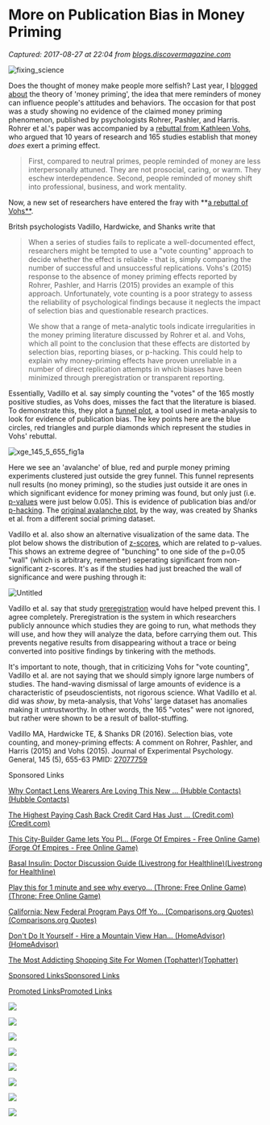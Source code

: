 # More on Publication Bias in Money Priming

_Captured: 2017-08-27 at 22:04 from [blogs.discovermagazine.com](http://blogs.discovermagazine.com/neuroskeptic/2016/04/23/publication-bias-in-money-priming/#.WaMlclybGaN)_

![fixing_science](http://blogs.discovermagazine.com/neuroskeptic/files/2015/03/fixing_science.png)

Does the thought of money make people more selfish? Last year, I [blogged about](http://blogs.discovermagazine.com/neuroskeptic/2015/07/23/social-priming-money-for-nothing/#.VxtD10dJmUk) the theory of 'money priming', the idea that mere reminders of money can influence people's attitudes and behaviors. The occasion for that post was a study showing no evidence of the claimed money priming phenomenon, published by psychologists Rohrer, Pashler, and Harris. Rohrer et al.'s paper was accompanied by a [rebuttal from Kathleen Vohs](http://psycnet.apa.org/?&fa=main.doiLanding&doi=10.1037/xge0000091), who argued that 10 years of research and 165 studies establish that money _does_ exert a priming effect.

> First, compared to neutral primes, people reminded of money are less interpersonally attuned. They are not prosocial, caring, or warm. They eschew interdependence. Second, people reminded of money shift into professional, business, and work mentality.

Now, a new set of researchers have entered the fray with **[a rebuttal of Vohs**](http://www.ncbi.nlm.nih.gov/pubmed/27077759).

Britsh psychologists Vadillo, Hardwicke, and Shanks write that

> When a series of studies fails to replicate a well-documented effect, researchers might be tempted to use a "vote counting" approach to decide whether the effect is reliable - that is, simply comparing the number of successful and unsuccessful replications. Vohs's (2015) response to the absence of money priming effects reported by Rohrer, Pashler, and Harris (2015) provides an example of this approach. Unfortunately, vote counting is a poor strategy to assess the reliability of psychological findings because it neglects the impact of selection bias and questionable research practices.
> 
> We show that a range of meta-analytic tools indicate irregularities in the money priming literature discussed by Rohrer et al. and Vohs, which all point to the conclusion that these effects are distorted by selection bias, reporting biases, or p-hacking. This could help to explain why money-priming effects have proven unreliable in a number of direct replication attempts in which biases have been minimized through preregistration or transparent reporting.

Essentially, Vadillo et al. say simply counting the "votes" of the 165 mostly positive studies, as Vohs does, misses the fact that the literature is biased. To demonstrate this, they plot a [funnel plot](https://en.wikipedia.org/wiki/Funnel_plot), a tool used in meta-analysis to look for evidence of publication bias. The key points here are the blue circles, red triangles and purple diamonds which represent the studies in Vohs' rebuttal.

![xge_145_5_655_fig1a](http://blogs.discovermagazine.com/neuroskeptic/files/2016/04/xge_145_5_655_fig1a.jpg)

Here we see an 'avalanche' of blue, red and purple money priming experiments clustered just outside the grey funnel. This funnel represents null results (no money priming), so the studies just outside it are ones in which significant evidence for money priming was found, but only just (i.e. [p-values](https://en.wikipedia.org/wiki/P-value) were just below 0.05). This is evidence of publication bias and/or [p-hacking](http://blogs.discovermagazine.com/neuroskeptic/2015/05/18/p-hacking-a-talk-and-further-thoughts/#.VxtggkdJmUk). The [original avalanche plot](http://blogs.discovermagazine.com/neuroskeptic/2015/11/10/reproducibility-crisis-the-plot-thickens/#.VxtH0kdJmUk), by the way, was created by Shanks et al. from a different social priming dataset.

Vadillo et al. also show an alternative visualization of the same data. The plot below shows the distribution of [z-scores](https://en.wikipedia.org/wiki/Standard_score), which are related to p-values. This shows an extreme degree of "bunching" to one side of the p=0.05 "wall" (which is arbitrary, remember) seperating significant from non-significant z-scores. It's as if the studies had just breached the wall of significance and were pushing through it:

![Untitled](http://blogs.discovermagazine.com/neuroskeptic/files/2016/04/Untitled-1.png)

Vadillo et al. say that study [preregistration](http://blogs.discovermagazine.com/neuroskeptic/2012/04/14/fixing-science-systems-and-politics/#.VxthukdJmUk) would have helped prevent this. I agree completely. Preregistration is the system in which researchers publicly announce which studies they are going to run, what methods they will use, and how they will analyze the data, before carrying them out. This prevents negative results from disappearing without a trace or being converted into positive findings by tinkering with the methods.

It's important to note, though, that in criticizing Vohs for "vote counting", Vadillo et al. are not saying that we should simply ignore large numbers of studies. The hand-waving dismissal of large amounts of evidence is a characteristic of pseudoscientists, not rigorous science. What Vadillo et al. did was _show_, by meta-analysis, that Vohs' large dataset has anomalies making it untrustworthy. In other words, the 165 "votes" were not ignored, but rather were shown to be a result of ballot-stuffing.

Vadillo MA, Hardwicke TE, & Shanks DR (2016). Selection bias, vote counting, and money-priming effects: A comment on Rohrer, Pashler, and Harris (2015) and Vohs (2015). Journal of Experimental Psychology. General, 145 (5), 655-63 PMID: [27077759](http://www.ncbi.nlm.nih.gov/pubmed/27077759)

Sponsored Links

[Why Contact Lens Wearers Are Loving This New … (Hubble Contacts)(Hubble Contacts)](http://get.hubblecontacts.com/7-reasons-to-get-hubble-contacts-now?utm_campaign=7-reasons-now-article-5-12-connexity-deal-seekers-desktop&utm_source=taboola&utm_medium=native&utm_content=eye_pull_600_500.jpg-contant-lens-wearers&utm_term=disqus-d-brief)

[The Highest Paying Cash Back Credit Card Has Just … (Credit.com)(Credit.com)](https://www.credit.com/r/adv-cc-cashback-discover-it-cashback-match-card-review-dap/?utm_term=womanccblackbg.jpg.46foaa.062617&af=p99819&utm_source=taboola&utm_medium=display&utm_campaign=CashBack.DiscoveritCashbackMatch.Desktop&utm_content=disqus-d-brief)

[This City-Builder Game lets You Pl… (Forge Of Empires - Free Online Game)(Forge Of Empires - Free Online Game)](https://om.forgeofempires.com/foe/us/?ref=tab_us_us_wl_dp001&&external_param=48905238&pid=disqus-d-brief&bid=48905238)

[Basal Insulin: Doctor Discussion Guide (Livestrong for Healthline)(Livestrong for Healthline)](http://www.livestrong.com/healthline/health/type-2-diabetes/basal-insulin/doctor-discussion-guide/?utm_source=taboola&utm_medium=cpc&utm_campaign=soliqua&utm_content=disqus-d-brief)

[Play this for 1 minute and see why everyo… (Throne: Free Online Game)(Throne: Free Online Game)](https://plarium.com/play/en/throne/002_pastoral_am_g?publisherID=disqus-d-brief&plid=106782&pxl=taboola_fr)

[California: New Federal Program Pays Off Yo… (Comparisons.org Quotes)(Comparisons.org Quotes)](http://comparisons.org/homeowners-act-now-to-refinance-your-home-before-rates-rise.php?aff=1169&sub=refi_desk_newfed&utm_medium=disqus-d-brief)

[Don't Do It Yourself - Hire a Mountain View Han… (HomeAdvisor)(HomeAdvisor)](http://www.homeadvisor.com/ext/32630954)

[The Most Addicting Shopping Site For Women (Tophatter)(Tophatter)](http://tophatter.com?source=affiliate&campaign=taboola&ad_group=tabooladesktop2)

[Sponsored Links](http://popup.taboola.com/en/?template=colorbox&utm_source=disqus-d-brief&utm_medium=referral&utm_content=text-links-a:{)[Sponsored Links](http://popup.taboola.com/en/?template=colorbox&utm_source=disqus-d-brief&utm_medium=referral&utm_content=text-links-a:{)

[Promoted Links](http://popup.taboola.com/en/?template=colorbox&utm_source=disqus-d-brief&utm_medium=referral&utm_content=text-links-a:{)[Promoted Links](http://popup.taboola.com/en/?template=colorbox&utm_source=disqus-d-brief&utm_medium=referral&utm_content=text-links-a:{)

![](http://match.adsrvr.org/track/cmf/generic?ttd_pid=054f32o&ttd_tpi=1)

![](https://i.liadm.com/s/32441?bidder_id=88068&bidder_uuid=1ca74da2-6edf-427a-a4ae-84f35b22d03a-tuct9cab2c)

![](http://idsync.rlcdn.com/382399.gif?partner_uid=1ca74da2-6edf-427a-a4ae-84f35b22d03a-tuct9cab2c)

![](http://ib.adnxs.com/getuid?https://trc.taboola.com/sg/appnexus-network/1/rtb-h/?taboola_hm=$UID)

![](http://pixel.tapad.com/idsync/ex/receive?partner_id=2227&partner_device_id=1ca74da2-6edf-427a-a4ae-84f35b22d03a-tuct9cab2c)

![](http://tags.bluekai.com/site/35702?id=1ca74da2-6edf-427a-a4ae-84f35b22d03a-tuct9cab2c&redir=%2F%2Ftrc.taboola.com%2Fsg%2Fbluekai%2F1%2Fcm%3Ftaboola_hm%3D%24_BK_UUID)

![](http://pxl.connexity.net/c/cse?a=R&A=22c&D=569a&V=9&I0k=ptnrid&I0v=1ca74da2-6edf-427a-a4ae-84f35b22d03a-tuct9cab2c)

![](http://aa.agkn.com/adscores/g.pixel?sid=9212237748&puid=1ca74da2-6edf-427a-a4ae-84f35b22d03a-tuct9cab2c)
